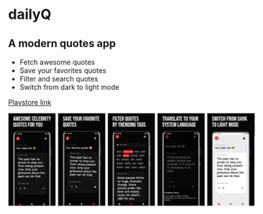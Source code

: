 # dailyQ

## A modern quotes app

* Fetch awesome quotes
* Save your favorites quotes
* Filter and search quotes
* Switch from dark to light mode

[Playstore link](https://play.google.com/store/apps/details?id=com.deventhusiast.quotes.smart_quotes)

![playstore screenshot](assets/img/playstore-1.png)
